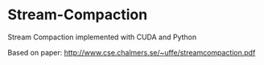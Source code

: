 # Stream-Compaction
Stream Compaction implemented with CUDA and Python

Based on paper: http://www.cse.chalmers.se/~uffe/streamcompaction.pdf
